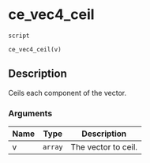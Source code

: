 # ce_vec4_ceil
`script`
```gml
ce_vec4_ceil(v)
```

## Description
Ceils each component of the vector.

### Arguments
| Name | Type | Description |
| ---- | ---- | ----------- |
| v | `array` | The vector to ceil. |